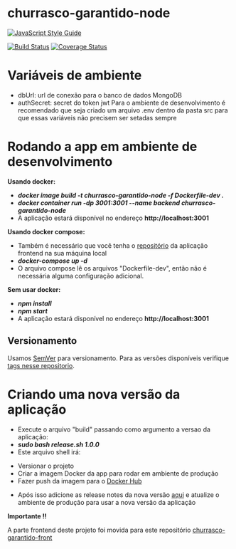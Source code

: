 # churrasco-garantido-node

[![JavaScript Style Guide](https://cdn.rawgit.com/standard/standard/master/badge.svg)](https://github.com/standard/standard)

[![Build Status](https://travis-ci.org/LeonardoHabitzreuter/churrasco-garantido-node.svg?branch=master)](https://travis-ci.org/LeonardoHabitzreuter/churrasco-garantido-node)
[![Coverage Status](https://coveralls.io/repos/github/LeonardoHabitzreuter/churrasco-garantido-node/badge.svg?branch=master)](https://coveralls.io/github/LeonardoHabitzreuter/churrasco-garantido-node?branch=master)

# Variáveis de ambiente
 - dbUrl: url de conexão para o banco de dados MongoDB
 - authSecret: secret do token jwt
 Para o ambiente de desenvolvimento é recomendado que seja criado um arquivo .env dentro da pasta src para que essas variáveis não precisem ser setadas sempre

# Rodando a app em ambiente de desenvolvimento

**Usando docker:**
 - ***docker image build -t churrasco-garantido-node -f Dockerfile-dev .***
 - ***docker container run -dp 3001:3001 --name backend churrasco-garantido-node***
 - A aplicação estará disponível no endereço **http://localhost:3001**
 
 **Usando docker compose:**
 - Também é necessário que você tenha o [repositório](github.com/LeonardoHabitzreuter/churrasco-garantido-front) da aplicação frontend na sua máquina local
 - ***docker-compose up -d***
 - O arquivo compose lê os arquivos "Dockerfile-dev", então não é necessária alguma configuração adicional.

 **Sem usar docker:**
 - ***npm install***
 - ***npm start***
 - A aplicação estará disponível no endereço **http://localhost:3001**

## Versionamento

Usamos [SemVer](http://semver.org/) para versionamento. Para as versões disponíveis verifique [tags nesse repositorio](https://github.com/LeonardoHabitzreuter/tags). 

# Criando uma nova versão da aplicação
 - Execute o arquivo "build" passando como argumento a versao da aplicação:
 - ***sudo bash release.sh 1.0.0***
 - Este arquivo shell irá:
 * Versionar o projeto
 * Criar a imagem Docker da app para rodar em ambiente de produção
 * Fazer push da imagem para o [Docker Hub](https://hub.docker.com/r/leonardohabitzreuter/churrasco-garantido-node/)
 - Após isso adicione as release notes da nova versão [aqui](https://github.com/LeonardoHabitzreuter/tags) e atualize o ambiente de produção para usar a nova versão da aplicação

**Importante !!**

A parte frontend deste projeto foi movida para este repositório [churrasco-garantido-front](https://github.com/LeonardoHabitzreuter/churrasco-garantido-front)
